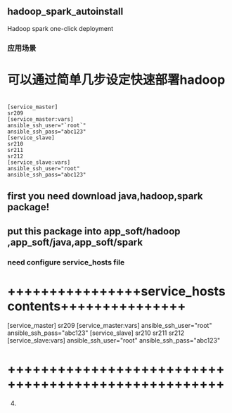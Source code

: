 ## hadoop_spark_autoinstall
 Hadoop spark one-click deployment

### 应用场景

# 可以通过简单几步设定快速部署hadoop
### 

```

[service_master]
sr209
[service_master:vars]
ansible_ssh_user="`root`"
ansible_ssh_pass="abc123"
[service_slave]
sr210
sr211
sr212
[service_slave:vars]
ansible_ssh_user="root"
ansible_ssh_pass="abc123"

```












## first you need download java,hadoop,spark package!
## put this package into app_soft/hadoop ,app_soft/java,app_soft/spark
### need configure service_hosts file
# ++++++++++++++++service_hosts contents+++++++++++++++
[service_master]
sr209
[service_master:vars]
ansible_ssh_user="root"
ansible_ssh_pass="abc123"
[service_slave]
sr210
sr211
sr212
[service_slave:vars]
ansible_ssh_user="root"
ansible_ssh_pass="abc123"
# ++++++++++++++++++++++++++++++++++++++++++++++++++++
4.
